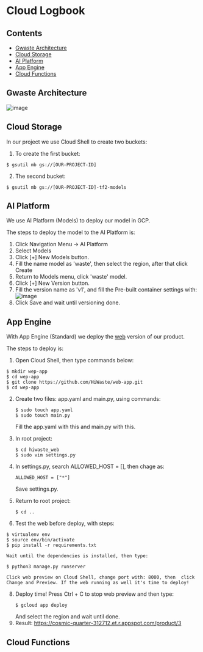 
# Cloud Logbook

## Contents
- [Gwaste Architecture](#gwaste-architecture)
- [Cloud Storage](#cloud-storage)
- [AI Platform](#ai-platform)
- [App Engine](#app-engine)
- [Cloud Functions](#app-engine)

## Gwaste Architecture
![image](https://drive.google.com/uc?export=view&id=1pewrx5tOYPKZOAJ9ZhDVpuSTrQovqc-S)

## Cloud Storage
In our project we use Cloud Shell to create two buckets:
 1. To create the first bucket:   
   ```console
   $ gsutil mb gs://[OUR-PROJECT-ID]
   ```
 2. The second bucket:
   ```console
   $ gsutil mb gs://[OUR-PROJECT-ID]-tf2-models
   ```

 
## AI Platform
We use AI Platform (Models) to deploy our model in GCP.

The steps to deploy the model to the AI Platform is:
 1. Click Navigation Menu -> AI Platform
 2. Select Models
 3. Click [+] New Models button.
 4. Fill the name model as 'waste', then select the region, after that click Create
 5. Return to Models menu, click 'waste' model.
 6. Click [+] New Version button.
 7. Fill the version name as 'v1', and fill the Pre-built container settings with:
   ![image](https://drive.google.com/uc?export=view&id=1dG67prvVSTopJ247cyhAQdfM8pbN3d_H)
 8. Click Save and wait until versioning done.

## App Engine
With App Engine (Standard) we deploy the [web](https://cosmic-quarter-312712.et.r.appspot.com/) version of our product.

The steps to deploy is:
 1. Open Cloud Shell, then type commands below:
   ```console
   $ mkdir wep-app
   $ cd wep-app
   $ git clone https://github.com/HiWaste/web-app.git
   $ cd wep-app
   ```
   
2. Create two files: app.yaml and main.py, using commands:
   ```console
   $ sudo touch app.yaml
   $ sudo touch main.py
   ```
   Fill the app.yaml with this and main.py with this.
   
4. In root project:
   ```console
   $ cd hiwaste_web
   $ sudo vim settings.py
   ```
5. In settings.py, search ALLOWED_HOST = [], then chage as:
   ```console
   ALLOWED_HOST = ["*"]
   ```
   Save settings.py.
   
6. Return to root project: 
   ```console
   $ cd ..
   ```
7.  Test the web before deploy, with steps:
   ```console
   $ virtualenv env
   $ source env/bin/activate
   $ pip install -r requirements.txt
   ```
    Wait until the dependencies is installed, then type:
   ```console
   $ python3 manage.py runserver
   ```
    Click web preview on Cloud Shell, change port with: 8000, then  click Change and Preview. If the web running as well it's time to deploy!

8. Deploy time!
   Press Ctrl + C to stop web preview and then type:
    ```console
   $ gcloud app deploy
   ```
   And select the region and wait until done.
9. Result: https://cosmic-quarter-312712.et.r.appspot.com/product/3

## Cloud Functions